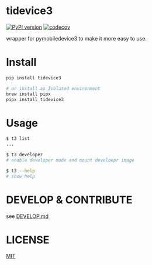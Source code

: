 # tidevice3
[![PyPI version](https://badge.fury.io/py/tidevice3.svg)](https://badge.fury.io/py/tidevice3)
[![codecov](https://codecov.io/gh/codeskyblue/tidevice3/graph/badge.svg?token=twFRe9igek)](https://codecov.io/gh/codeskyblue/tidevice3)

wrapper for pymobiledevice3 to make it more easy to use.


# Install

```bash
pip install tidevice3

# or install as Isolated environment
brew install pipx
pipx install tidevice3
```

# Usage
```bash
$ t3 list
...

$ t3 developer
# enable developer mode and mount develoepr image

$ t3 --help
# show help
```

# DEVELOP & CONTRIBUTE
see [DEVELOP.md](DEVELOP.md)

# LICENSE
[MIT](LICENSE)